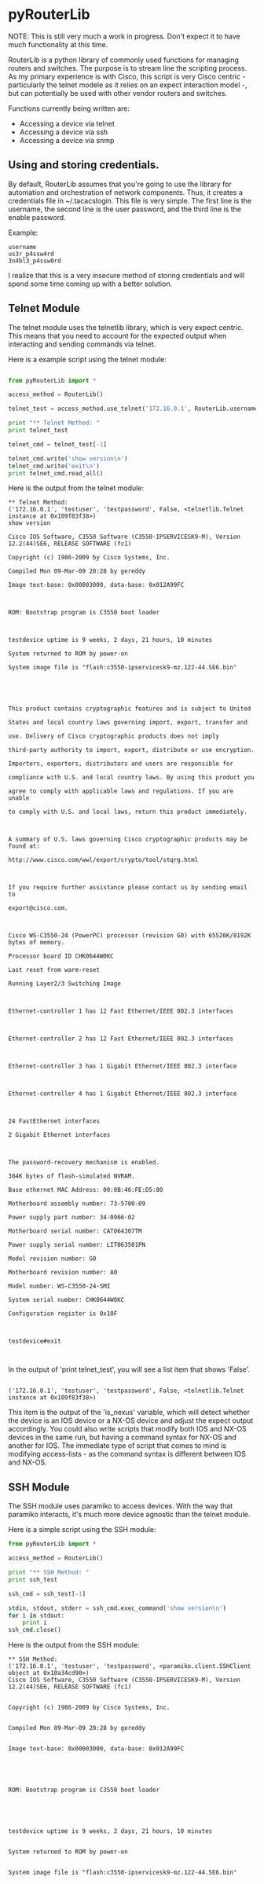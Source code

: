 pyRouterLib
===========

NOTE: This is still very much a work in progress. Don't expect it to have much functionality at this time.

RouterLib is a python library of commonly used functions for managing routers and switches. The purpose is to stream line the scripting process. As my primary experience is with Cisco, this script is very Cisco centric - particularly the telnet modele as it relies on an expect interaction model -, but can potentially be used with other vendor routers and switches.

Functions currently being written are:

* Accessing a device via telnet
* Accessing a device via ssh
* Accessing a device via snmp

## Using and storing credentials. 

By default, RouterLib assumes that you're going to use the library for automation and orchestration of network components. Thus, it creates a credentials file in ~/.tacacslogin. This file is very simple. The first line is the username, the second line is the user password, and the third line is the enable password. 

Example:

```
username
us3r_p4ssw4rd
3n4bl3_p4ssw0rd
```

I realize that this is a very insecure method of storing credentials and will spend some time coming up with a better solution.

## Telnet Module

The telnet module uses the telnetlib library, which is very expect centric. This means that you need to account for the expected output when interacting and sending commands via telnet.

Here is a example script using the telnet module:

```python

from pyRouterLib import *

access_method = RouterLib()

telnet_test = access_method.use_telnet('172.16.0.1', RouterLib.username, RouterLib.password)

print "** Telnet Method: "
print telnet_test

telnet_cmd = telnet_test[-1]

telnet_cmd.write('show version\n')
telnet_cmd.write('exit\n')
print telnet_cmd.read_all()

```

Here is the output from the telnet module:

```
** Telnet Method: 
('172.16.0.1', 'testuser', 'testpassword', False, <telnetlib.Telnet instance at 0x109f83f38>)
show version

Cisco IOS Software, C3550 Software (C3550-IPSERVICESK9-M), Version 12.2(44)SE6, RELEASE SOFTWARE (fc1)

Copyright (c) 1986-2009 by Cisco Systems, Inc.

Compiled Mon 09-Mar-09 20:28 by gereddy

Image text-base: 0x00003000, data-base: 0x012A99FC



ROM: Bootstrap program is C3550 boot loader



testdevice uptime is 9 weeks, 2 days, 21 hours, 10 minutes

System returned to ROM by power-on

System image file is "flash:c3550-ipservicesk9-mz.122-44.SE6.bin"





This product contains cryptographic features and is subject to United

States and local country laws governing import, export, transfer and

use. Delivery of Cisco cryptographic products does not imply

third-party authority to import, export, distribute or use encryption.

Importers, exporters, distributors and users are responsible for

compliance with U.S. and local country laws. By using this product you

agree to comply with applicable laws and regulations. If you are unable

to comply with U.S. and local laws, return this product immediately.



A summary of U.S. laws governing Cisco cryptographic products may be found at:

http://www.cisco.com/wwl/export/crypto/tool/stqrg.html



If you require further assistance please contact us by sending email to

export@cisco.com.



Cisco WS-C3550-24 (PowerPC) processor (revision G0) with 65526K/8192K bytes of memory.

Processor board ID CHK0644W0KC

Last reset from warm-reset

Running Layer2/3 Switching Image



Ethernet-controller 1 has 12 Fast Ethernet/IEEE 802.3 interfaces



Ethernet-controller 2 has 12 Fast Ethernet/IEEE 802.3 interfaces



Ethernet-controller 3 has 1 Gigabit Ethernet/IEEE 802.3 interface



Ethernet-controller 4 has 1 Gigabit Ethernet/IEEE 802.3 interface



24 FastEthernet interfaces

2 Gigabit Ethernet interfaces



The password-recovery mechanism is enabled.

384K bytes of flash-simulated NVRAM.

Base ethernet MAC Address: 00:0B:46:FE:D5:80

Motherboard assembly number: 73-5700-09

Power supply part number: 34-0966-02

Motherboard serial number: CAT064307TM

Power supply serial number: LIT063501PN

Model revision number: G0

Motherboard revision number: A0

Model number: WS-C3550-24-SMI

System serial number: CHK0644W0KC

Configuration register is 0x10F



testdevice#exit



```

In the output of 'print telnet_test', you will see a list item that shows 'False'.

```

('172.16.0.1', 'testuser', 'testpassword', False, <telnetlib.Telnet instance at 0x109f83f38>)

```

This item is the output of the 'is_nexus' variable, which will detect whether the device is an IOS device or a NX-OS device and adjust the expect output accordingly. You could also write scripts that modify both IOS and NX-OS devices in the same run, but having a command syntax for NX-OS and another for IOS. The immediate type of script that comes to mind is modifying access-lists - as the command syntax is different between IOS and NX-OS.

## SSH Module

The SSH module uses paramiko to access devices. With the way that paramiko interacts, it's much more device agnostic than the telnet module.

Here is a simple script using the SSH module:

```python
from pyRouterLib import *

access_method = RouterLib()

print "** SSH Method: " 
print ssh_test

ssh_cmd = ssh_test[-1]

stdin, stdout, stderr = ssh_cmd.exec_command('show version\n')
for i in stdout:
	print i
ssh_cmd.close()
``` 

Here is the output from the SSH module:

```
** SSH Method: 
('172.16.0.1', 'testuser', 'testpassword', <paramiko.client.SSHClient object at 0x10a34cd90>)
Cisco IOS Software, C3550 Software (C3550-IPSERVICESK9-M), Version 12.2(44)SE6, RELEASE SOFTWARE (fc1)


Copyright (c) 1986-2009 by Cisco Systems, Inc.


Compiled Mon 09-Mar-09 20:28 by gereddy


Image text-base: 0x00003000, data-base: 0x012A99FC





ROM: Bootstrap program is C3550 boot loader





testdevice uptime is 9 weeks, 2 days, 21 hours, 10 minutes


System returned to ROM by power-on


System image file is "flash:c3550-ipservicesk9-mz.122-44.SE6.bin"








This product contains cryptographic features and is subject to United


States and local country laws governing import, export, transfer and


use. Delivery of Cisco cryptographic products does not imply


third-party authority to import, export, distribute or use encryption.


Importers, exporters, distributors and users are responsible for


compliance with U.S. and local country laws. By using this product you


agree to comply with applicable laws and regulations. If you are unable


to comply with U.S. and local laws, return this product immediately.





A summary of U.S. laws governing Cisco cryptographic products may be found at:


http://www.cisco.com/wwl/export/crypto/tool/stqrg.html





If you require further assistance please contact us by sending email to


export@cisco.com.





Cisco WS-C3550-24 (PowerPC) processor (revision G0) with 65526K/8192K bytes of memory.


Processor board ID CHK0644W0KC


Last reset from warm-reset


Running Layer2/3 Switching Image





Ethernet-controller 1 has 12 Fast Ethernet/IEEE 802.3 interfaces





Ethernet-controller 2 has 12 Fast Ethernet/IEEE 802.3 interfaces





Ethernet-controller 3 has 1 Gigabit Ethernet/IEEE 802.3 interface





Ethernet-controller 4 has 1 Gigabit Ethernet/IEEE 802.3 interface





24 FastEthernet interfaces


2 Gigabit Ethernet interfaces





The password-recovery mechanism is enabled.


384K bytes of flash-simulated NVRAM.


Base ethernet MAC Address: 00:0B:46:FE:D5:80


Motherboard assembly number: 73-5700-09


Power supply part number: 34-0966-02


Motherboard serial number: CAT064307TM


Power supply serial number: LIT063501PN


Model revision number: G0


Motherboard revision number: A0


Model number: WS-C3550-24-SMI


System serial number: CHK0644W0KC


Configuration register is 0x10F



```

## SNMP Module

Currently, the SNMP module is a work in progress. I'll update the documentation when I have completed it.